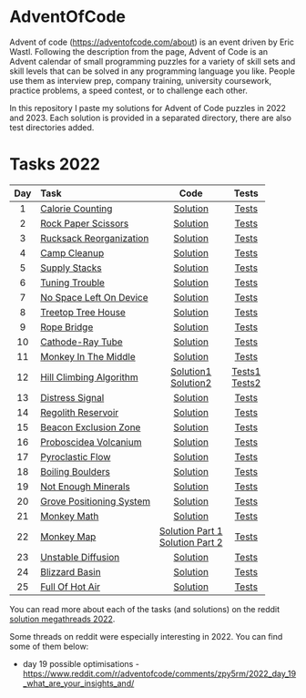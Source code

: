# AdventOfCode
Advent of code (https://adventofcode.com/about) is an event driven by Eric Wastl. Following the description from the page, Advent of Code is an Advent calendar of small programming puzzles for a variety of skill sets and skill levels that can be solved in any programming language you like. People use them as interview prep, company training, university coursework, practice problems, a speed contest, or to challenge each other.

In this repository I paste my solutions for Advent of Code puzzles in 2022 and 2023. Each solution is provided in a separated directory, there are also test directories added.

# Tasks 2022
| Day | Task | Code | Tests |
|:---:|:---|:---:|:---:|
| 1 | [Calorie Counting](https://adventofcode.com/2022/day/1) | [Solution](src/main/java/com/example/adventofcode/year2022/year2022/day01/CalorieCounting.java) | [Tests](src/test/java/com/example/adventofcode/day01/CalorieCountingTest.java) |
| 2 | [Rock Paper Scissors](https://adventofcode.com/2022/day/2) | [Solution](src/main/java/com/example/adventofcode/year2022/year2022/day02/RockPaperScissors.java) | [Tests](src/test/java/com/example/adventofcode/day02/RockPaperScissorsTest.java) |
| 3 | [Rucksack Reorganization](https://adventofcode.com/2022/day/3) | [Solution](src/main/java/com/example/adventofcode/year2022/year2022/day03/RucksackReorganization.java) | [Tests](src/test/java/com/example/adventofcode/day03/RucksackReorganizationTest.java) |
| 4 | [Camp Cleanup](https://adventofcode.com/2022/day/4) | [Solution](src/main/java/com/example/adventofcode/year2022/year2022/day04/CampCleanup.java) | [Tests](src/test/java/com/example/adventofcode/day04/CampCleanupTest.java) |
| 5 | [Supply Stacks](https://adventofcode.com/2022/day/5) | [Solution](src/main/java/com/example/adventofcode/year2022/year2022/day05/SupplyStacks.java) | [Tests](src/test/java/com/example/adventofcode/day05/SupplyStacksTest.java) |
| 6 | [Tuning Trouble](https://adventofcode.com/2022/day/6) | [Solution](src/main/java/com/example/adventofcode/year2022/year2022/day06/TuningTrouble.java) | [Tests](src/test/java/com/example/adventofcode/day06/TuningTroubleTest.java) |
| 7 | [No Space Left On Device](https://adventofcode.com/2022/day/7) | [Solution](src/main/java/com/example/adventofcode/year2022/year2022/day07/NoSpaceLeftOnDevice.java) | [Tests](src/test/java/com/example/adventofcode/day07/NoSpaceLeftOnDeviceTest.java) |
| 8 | [Treetop Tree House](https://adventofcode.com/2022/day/8) | [Solution](src/main/java/com/example/adventofcode/year2022/year2022/day08/TreetopTreeHouse.java) | [Tests](src/test/java/com/example/adventofcode/day08/TreetopTreeHouseTest.java) |
| 9 | [Rope Bridge](https://adventofcode.com/2022/day/9) | [Solution](src/main/java/com/example/adventofcode/year2022/year2022/day09/RopeBridge.java) | [Tests](src/test/java/com/example/adventofcode/day09/RopeBridgeTest.java) |
| 10 | [Cathode-Ray Tube](https://adventofcode.com/2022/day/10) | [Solution](src/main/java/com/example/adventofcode/year2022/year2022/day10/CathodeRayTube.java) | [Tests](src/test/java/com/example/adventofcode/day10/CathodeRayTubeTest.java) |
| 11 | [Monkey In The Middle](https://adventofcode.com/2022/day/11) | [Solution](src/main/java/com/example/adventofcode/year2022/year2022/day11/MonkeyInTheMiddle.java) | [Tests](src/test/java/com/example/adventofcode/day11/MonkeyInTheMiddleTest.java) |
| 12 | [Hill Climbing Algorithm](https://adventofcode.com/2022/day/12) | [Solution1](src/main/java/com/example/adventofcode/year2022/year2022/day12/HillClimbingAlgorithm.java) <br> [Solution2](src/main/java/com/example/adventofcode/year2022/year2022/day12/HillClimbingAlgorithmSolution2.java) | [Tests1](src/test/java/com/example/adventofcode/day12/HillClimbingAlgorithmTest.java) <br> [Tests2](src/test/java/com/example/adventofcode/day12/HillClimbingAlgorithmSolution2Test.java) |
| 13 | [Distress Signal](https://adventofcode.com/2022/day/13) | [Solution](src/main/java/com/example/adventofcode/year2022/year2022/day13/DistressSignal.java) | [Tests](src/test/java/com/example/adventofcode/day13/DistressSignalTest.java) |
| 14 | [Regolith Reservoir](https://adventofcode.com/2022/day/14) | [Solution](src/main/java/com/example/adventofcode/year2022/year2022/day14/RegolithReservoir.java) | [Tests](src/test/java/com/example/adventofcode/day14/RegolithReservoirTest.java) |
| 15 | [Beacon Exclusion Zone](https://adventofcode.com/2022/day/15) | [Solution](src/main/java/com/example/adventofcode/year2022/year2022/day15/BeaconExclusionZone.java) | [Tests](src/test/java/com/example/adventofcode/day15/BeaconExclusionZoneTest.java) |
| 16 | [Proboscidea Volcanium](https://adventofcode.com/2022/day/16) | [Solution](src/main/java/com/example/adventofcode/year2022/year2022/day16/ProboscideaVolcanium.java) | [Tests](src/test/java/com/example/adventofcode/day16/ProboscideaVolcaniumTest.java) |
| 17 | [Pyroclastic Flow](https://adventofcode.com/2022/day/17) | [Solution](src/main/java/com/example/adventofcode/year2022/year2022/day17/PyroclasticFlow.java) | [Tests](src/test/java/com/example/adventofcode/day17/PyroclasticFlowTest.java) |
| 18 | [Boiling Boulders](https://adventofcode.com/2022/day/18) | [Solution](src/main/java/com/example/adventofcode/year2022/year2022/day18/BoilingBoulders.java) | [Tests](src/test/java/com/example/adventofcode/day18/BoilingBouldersTest.java) |
| 19 | [Not Enough Minerals](https://adventofcode.com/2022/day/19) | [Solution](src/main/java/com/example/adventofcode/year2022/year2022/day19/NotEnoughMinerals.java) | [Tests](src/test/java/com/example/adventofcode/day19/NotEnoughMineralsTest.java) |
| 20 | [Grove Positioning System](https://adventofcode.com/2022/day/20) | [Solution](src/main/java/com/example/adventofcode/year2022/year2022/day20/GrovePositioningSystem.java) | [Tests](src/test/java/com/example/adventofcode/day20/GrovePositioningSystemTest.java) |
| 21 | [Monkey Math](https://adventofcode.com/2022/day/21) | [Solution](src/main/java/com/example/adventofcode/year2022/year2022/day21/MonkeyMath.java) | [Tests](src/test/java/com/example/adventofcode/day21/MonkeyMathTest.java) |
| 22 | [Monkey Map](https://adventofcode.com/2022/day/22) | [Solution Part 1](src/main/java/com/example/adventofcode/year2022/year2022/day22/MonkeyMap.java) <br> [Solution Part 2](src/main/java/com/example/adventofcode/year2022/year2022/day22/MonkeyMapCube.java)| [Tests](src/test/java/com/example/adventofcode/day22/MonkeyMapTest.java) |
| 23 | [Unstable Diffusion](https://adventofcode.com/2022/day/23) | [Solution](src/main/java/com/example/adventofcode/year2022/year2022/day23/UnstableDiffusion.java) | [Tests](src/test/java/com/example/adventofcode/day23/UnstableDiffusionTest.java) |
| 24 | [Blizzard Basin](https://adventofcode.com/2022/day/24) | [Solution](src/main/java/com/example/adventofcode/year2022/year2022/day24/BlizzardBasin.java) | [Tests](src/test/java/com/example/adventofcode/day24/BlizzardBasinTest.java) |
| 25 | [Full Of Hot Air](https://adventofcode.com/2022/day/25) | [Solution](src/main/java/com/example/adventofcode/year2022/year2022/day25/FullOfHotAir.java) | [Tests](src/test/java/com/example/adventofcode/day25/FullOfHotAirTest.java) |

You can read more about each of the tasks (and solutions) on the reddit [solution megathreads 2022](https://www.reddit.com/r/adventofcode/wiki/archives/solution_megathreads/2022/).

Some threads on reddit were especially interesting in 2022. You can find some of them below:
* day 19 possible optimisations - https://www.reddit.com/r/adventofcode/comments/zpy5rm/2022_day_19_what_are_your_insights_and/